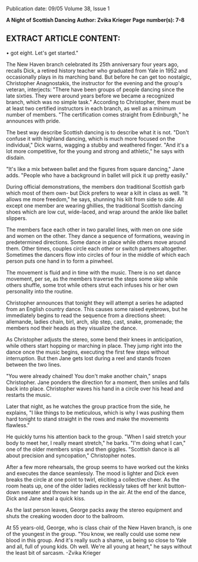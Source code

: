 Publication date: 09/05
Volume 38, Issue 1

**A Night of Scottish Dancing**
**Author: Zvika Krieger**
**Page number(s): 7-8**

EXTRACT ARTICLE CONTENT:
-
•
got eight. Let's get started."

The New Haven branch celebrated its 25th anniversary four years ago, recalls Dick, a retired history teacher who graduated from Yale in 1952 and occasionally plays in its marching band. But before he can get too nostalgic, Christopher Anagnostakis, the instructor for the evening and the group's veteran, interjects: "There have been groups of people dancing since the late sixties. They were around years before we became a recognized branch, which was no simple task." According to Christopher, there must be at least two certified instructors in each branch, as well as a minimum number of members. "The certification comes straight from Edinburgh," he announces with pride.


The best way describe Scottish dancing is to describe what it is not. "Don't confuse it with highland dancing, which is much more focused on the individual," Dick warns, wagging a stubby and weathered finger. "And it's a lot more competitive, for the young and strong and athletic," he says with disdain.

"It's like a mix between ballet and the figures from square dancing," Jane adds. "People who have a background in ballet will pick it up pretty easily."

During official demonstrations, the members don traditional Scottish garb which most of them own- but Dick prefers to wear a kilt in class as well. "It allows me more freedom," he says, shunning his kilt from side to side. All except one member are wearing ghillies, the traditional Scottish dancing shoes which are low cut, wide-laced, and wrap around the ankle like ballet slippers.

The members face each other in two parallel lines, with men on one side and women on the other. They dance a sequence of formations, weaving in predetermined directions. Some dance in place while others move around them. Other times, couples circle each other or switch partners altogether. Sometimes the dancers flow into circles of four in the middle of which each person puts one hand in to form a pinwheel.

The movement is fluid and in time with the music. There is no set dance movement, per se, as the members traverse the steps some skip while others shuffle, some trot while others strut each infuses his or her own personality into the routine.

Christopher announces that tonight they will attempt a series he adapted from an English country dance. This causes some raised eyebrows, but he immediately begins to read the sequence from a directions sheet: allemande, ladies chain, birl, arch, slip step, cast, snake, promenade; the members nod their heads as they visualize the dance.

As Christopher adjusts the stereo, some bend their knees in anticipation, while others start hopping or marching in place. They jump right into the dance once the music begins, executing the first few steps without interruption. But then Jane gets lost during a reel and stands frozen between the two lines.

"You were already chained! You don't make another chain," snaps Christopher. Jane ponders the direction for a moment, then smiles and falls back into place. Christopher waves his hand in a circle over his head and restarts the music.

Later that night, as he watches the group practice from the side, he explains, "I like things to be meticulous, which is why I was pushing them hard tonight to stand straight in the rows and make the movements flawless."

He quickly turns his attention back to the group. "When I said stretch your body to meet her, I really meant stretch," he barks. "I'm doing what I can," one of the older members snips and then giggles. "Scottish dance is all about precision and syncopation," Christopher notes.


After a few more rehearsals, the group seems to have worked out the kinks and executes the dance seamlessly. The mood is lighter and Dick even breaks the circle at one point to twirl, eliciting a collective cheer. As the room heats up, one of the older ladies recklessly takes off her knit button-down sweater and throws her hands up in the air. At the end of the dance, Dick and Jane steal a quick kiss.

As the last person leaves, George packs away the stereo equipment and shuts the creaking wooden door to the ballroom.

At 55 years-old, George, who is class chair of the New Haven branch, is one of the youngest in the group. "You know, we really could use some new blood in this group. And it's really such a shame, us being so close to Yale and all, full of young kids. Oh well. We're all young at heart," he says without the least bit of sarcasm.
-Zvika Krieger